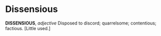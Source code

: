 # Dissensious

**DISSENSIOUS**, _adjective_ Disposed to discord; quarrelsome; contentious; factious. \[Little used.\]